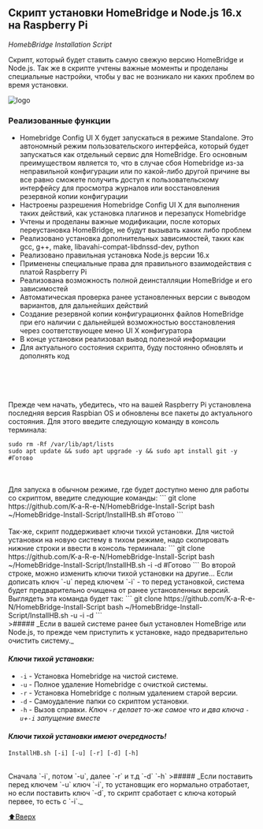## Скрипт установки HomeBridge и Node.js 16.x на Raspberry Pi
_HomebBridge Installation Script_

Cкрипт, который будет ставить самую свежую версию HomeBridge и Node.js. Так же в скрипте учтены важные моменты и проделаны специальные настройки, чтобы у вас не возникало ни каких проблем во время установки.

![logo](https://sprut.ai/static/media/cache/00/05/83/40/2369/50963/1600x_image.png?1580879891)   

### Реализованные функции
* Homebridge Config UI X будет запускаться в режиме Standalone. Это автономный режим пользовательского интерфейса, который будет запускаться как отдельный сервис для HomeBridge. Его основным преимуществом является то, что в случае сбоя Homebridge из-за неправильной конфигурации или по какой-либо другой причине вы все равно сможете получить доступ к пользовательскому интерфейсу для просмотра журналов или восстановления резервной копии конфигурации
* Настроены разрешения Homebridge Config UI X для выполнения таких действий, как установка плагинов и перезапуск Homebridge
* Учтены и проделаны важные модификации, после которых переустановка HomeBridge, не будут вызывать каких либо  проблем
* Реализовано установка дополнительных зависимостей, таких как gcc, g++, make, libavahi-compat-libdnssd-dev, python
* Реализовано правильная установка Node.js версии 16.x
* Применены специальные права для правильного взаимодействия с платой Raspberry Pi
* Реализована возможность полной деинсталляции HomeBridge и его зависимостей
* Автоматическая проверка ранее установленных версии с выводом вариантов, для дальнейших действий
* Создание резервной копии конфигурационнх файлов HomeBridge при его наличии с дальнейшей возможностью восстановления через соответствующее меню UI X конфигуратора
* В конце установки реализовал вывод полезной информации
* Для актуального состояния скрипта, буду постоянно обновлять и дополнять код
<br>
<br>
<br>
<br>
Прежде чем начать, убедитесь, что на вашей Raspberry Pi установлена последняя версия Raspbian OS и обновлены все пакеты до актуального состояния. Для этого введите следующую команду в консоль терминала:

```
sudo rm -Rf /var/lib/apt/lists
sudo apt update && sudo apt upgrade -y && sudo apt install git -y
#Готово
```
<br>
<br>
Для запуска в обычном режиме, где будет доступно меню для работы со скриптом, введите следующие команды:
```
git clone https://github.com/K-a-R-e-N/HomebBridge-Install-Script
bash ~/HomebBridge-Install-Script/InstallHB.sh
#Готово
```
<br>
<br>
Так-же, скрипт поддерживает ключи тихой установки.
Для чистой установки на новую систему в тихом режиме, надо скопировать нижние строки и ввести в консоль терминала:
```
git clone https://github.com/K-a-R-e-N/HomebBridge-Install-Script
bash ~/HomebBridge-Install-Script/InstallHB.sh -i -d
#Готово
```
Во второй строке, можно изменить ключи тихой установки на другие... Если дописать ключ `-u` перед ключем `-i` - то перед установкой, система будет предварительно очищена от ранее установленных версий.
Выглядеть эта команда будет так:
```
git clone https://github.com/K-a-R-e-N/HomebBridge-Install-Script
bash ~/HomebBridge-Install-Script/InstallHB.sh -u -i -d
```
<br>
>##### _Если в вашей системе ранее был установлен HomeBrige или Node.js, то прежде чем приступить к установке, надо предварительно очистить систему._

#### _Ключи тихой установки:_
* `-i` - Установка Homebridge на чистой системе.
* `-u` - Полное удаление Homebridge с очисткой системы.
* `-r` - Установка Homebridge с полным удалением старой версии.
* `-d` - Самоудаление папки со скриптом установки.
* `-h` - Вызов справки.
_Ключ `-r` делает то-же самое что и два ключа `-u`+`-i` запущение вместе_
 
#### _Ключи тихой установки имеют очередность!_
```
InstallHB.sh [-i] [-u] [-r] [-d] [-h]
```
<br>
Сначала `-i`, потом `-u`, далее `-r` и т.д `-d` `-h`
>##### _Если поставить перед ключем `-u` ключ `-i`, то установщик его нормально отработает, но если поставить ключ `-d`, то скрипт сработает с ключа который первее, то есть с `-i`._

[:arrow_up:Вверх](#Вверх)
